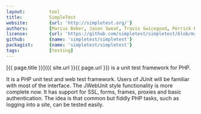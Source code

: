 ```yaml
---
layout:         tool
title:          SimpleTest
website:        {url: 'http://simpletest.org/'} 
authors:        [Marcus Baker, Jason Sweat, Travis Swicegood, Perrick Penet, Edward Z. Yang, Jens A. Koch]
license:        {url: 'https://github.com/simpletest/simpletest/blob/master/LICENSE', label: 'LGPL-2.1'} 
github:         {name: 'simpletest/simpletest'} 
packagist:      {name: 'simpletest/simpletest'}
tags:           [testing]
---
```


[{{ page.title }}]({{ site.url }}{{ page.url }}) is a unit test framework for PHP.

<!--more--> 

It is a PHP unit test and web test framework. Users of JUnit will be familiar with most of the interface. The 
JWebUnit style functionality is more complete now. It has support for SSL, forms, frames, proxies and basic 
authentication. The idea is that common but fiddly PHP tasks, such as logging into a site, can be tested easily.
